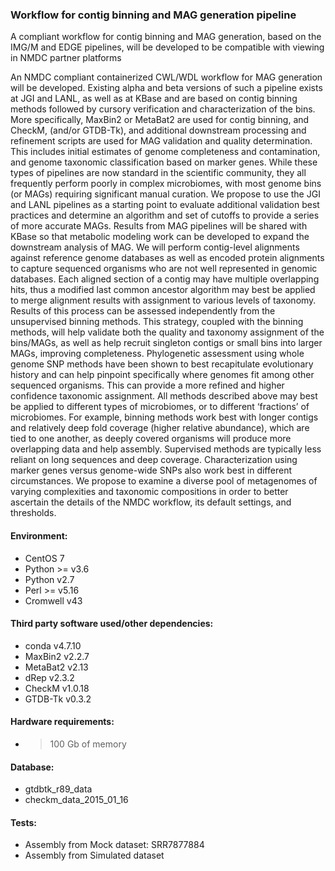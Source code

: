 ### Workflow for contig binning and MAG generation pipeline

A compliant workflow for contig binning and MAG generation, based on the IMG/M and EDGE pipelines, will be developed to be compatible with viewing in NMDC partner platforms

An NMDC compliant containerized CWL/WDL workflow for MAG generation will be developed. Existing alpha and beta versions of such a pipeline exists at JGI and LANL, as well as at KBase and are based on contig binning methods followed by cursory verification and characterization of the bins. More specifically, MaxBin2 or MetaBat2 are used for contig binning, and CheckM, (and/or GTDB-Tk), and additional downstream processing and refinement scripts are used for MAG validation and quality determination. This includes initial estimates of genome completeness and contamination, and genome taxonomic classification based on marker genes. While these types of pipelines are now standard in the scientific community, they all frequently perform poorly in complex microbiomes, with most genome bins (or MAGs) requiring significant manual curation. We propose to use the JGI and LANL pipelines as a starting point to evaluate additional validation best practices and determine an algorithm and set of cutoffs to provide a series of more accurate MAGs. Results from MAG pipelines will be shared with KBase so that metabolic modeling work can be developed to expand the downstream analysis of MAG. We will perform contig-level alignments against reference genome databases as well as encoded protein alignments to capture sequenced organisms who are not well represented in genomic databases. Each aligned section of a contig may have multiple overlapping hits, thus a modified last common ancestor algorithm may best be applied to merge alignment results with assignment to various levels of taxonomy. Results of this process can be assessed independently from the unsupervised binning methods. This strategy, coupled with the binning methods, will help validate both the quality and taxonomy assignment of the bins/MAGs, as well as help recruit singleton contigs or small bins into larger MAGs, improving completeness. Phylogenetic assessment using whole genome SNP methods have been shown to best recapitulate evolutionary history and can help pinpoint specifically where genomes fit among other sequenced organisms. This can provide a more refined and higher confidence taxonomic assignment.
All methods described above may best be applied to different types of microbiomes, or to different ‘fractions’ of microbiomes. For example, binning methods work best with longer contigs and relatively deep fold coverage (higher relative abundance), which are tied to one another, as deeply covered organisms will produce more overlapping data and help assembly. Supervised methods are typically less reliant on long sequences and deep coverage. Characterization using marker genes versus genome-wide SNPs also work best in different circumstances. We propose to examine a diverse pool of metagenomes of varying complexities and taxonomic compositions in order to better ascertain the details of the NMDC workflow, its default settings, and thresholds.
 
#### Environment:
 - CentOS 7
 - Python >= v3.6 
 - Python v2.7
 - Perl >= v5.16
 - Cromwell v43
 
#### Third party software used/other dependencies:
 - conda v4.7.10
 - MaxBin2 v2.2.7
 - MetaBat2 v2.13
 - dRep v2.3.2
 - CheckM v1.0.18
 - GTDB-Tk v0.3.2

#### Hardware requirements:
 - > 100 Gb of memory
 
#### Database:
 - gtdbtk_r89_data
 - checkm_data_2015_01_16 
 

#### Tests:
 - Assembly from Mock dataset: SRR7877884
 - Assembly from Simulated dataset
